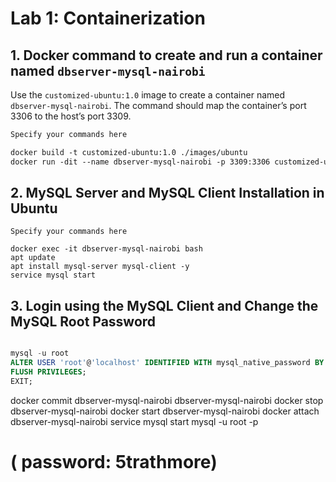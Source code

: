 # Lab 1: Containerization

## 1. Docker command to create and run a container named `dbserver-mysql-nairobi`

Use the `customized-ubuntu:1.0` image to create a container named `dbserver-mysql-nairobi`. The command should map the container’s port 3306 to the host’s port 3309.

```dockerfile
Specify your commands here

docker build -t customized-ubuntu:1.0 ./images/ubuntu
docker run -dit --name dbserver-mysql-nairobi -p 3309:3306 customized-ubuntu:1.0

```

## 2. MySQL Server and MySQL Client Installation in Ubuntu

```shell
Specify your commands here

docker exec -it dbserver-mysql-nairobi bash
apt update
apt install mysql-server mysql-client -y
service mysql start

```

## 3. Login using the MySQL Client and Change the MySQL Root Password

```sql

mysql -u root
ALTER USER 'root'@'localhost' IDENTIFIED WITH mysql_native_password BY '5trathmore';
FLUSH PRIVILEGES;
EXIT;

```
docker commit dbserver-mysql-nairobi dbserver-mysql-nairobi
docker stop dbserver-mysql-nairobi
docker start dbserver-mysql-nairobi
docker attach dbserver-mysql-nairobi
service mysql start
mysql -u root -p
# ( password: 5trathmore)